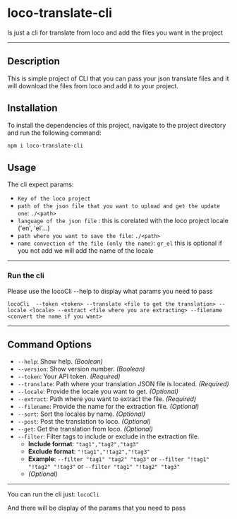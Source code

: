 # loco-translate-cli

Is just a cli for translate from loco and add the files you want in the project

---

## Description

This is simple project of CLI that you can pass your json translate files and it will download the files from loco and add it to your project.

## Installation

To install the dependencies of this project, navigate to the project directory and run the following command:

```bash
npm i loco-translate-cli
```

## Usage

The cli expect params:

- `Key of the loco project`
- `path of the json file that you want to upload and get the update one`: `./<path>`
- `language of the json file` : this is corelated with the loco project locale ('en', 'el'...)
- `path where you want to save the file`: `./<path>`
- `name convection of the file (only the name)`: `gr_el` this is optional if you not add we will add the name of the locale

---

### Run the cli

Please use the locoCli --help to display what params you need to pass

`locoCli  --token <token> --translate <file to get the translation> --locale <locale> --extract <file where you are extracting> --filename <convert the name if you want>`

---

## Command Options

- `--help`: Show help. _(Boolean)_
- `--version`: Show version number. _(Boolean)_
- `--token`: Your API token. _(Required)_
- `--translate`: Path where your translation JSON file is located. _(Required)_
- `--locale`: Provide the locale you want to get. _(Optional)_
- `--extract`: Path where you want to extract the file. _(Required)_
- `--filename`: Provide the name for the extraction file. _(Optional)_
- `--sort`: Sort the locales by name. _(Optional)_
- `--post`: Post the translation to loco. _(Optional)_
- `--get`: Get the translation from loco. _(Optional)_
- `--filter`: Filter tags to include or exclude in the extraction file.
  - **Include format**: `"tag1","tag2","tag3"`
  - **Exclude format**: `"!tag1","!tag2","!tag3"`
  - **Example**: `--filter "tag1" "tag2" "tag3"` or `--filter "!tag1" "!tag2" "!tag3"` or `--filter "tag1" "!tag2" "tag3"`
  - _(Optional)_

---

You can run the cli just:
`locoCli`

And there will be display of the params that you need to pass
